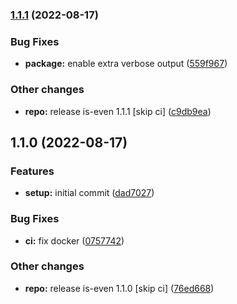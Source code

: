 

### [1.1.1](https://github.com/tuan231195/monorepo-template/compare/is-odd@1.1.0...is-odd@1.1.1) (2022-08-17)


### Bug Fixes

* **package:** enable extra verbose output ([559f967](https://github.com/tuan231195/monorepo-template/commit/559f967e831d8f3f32ba2baccc10de1c7e3a3475))


### Other changes

* **repo:** release is-even 1.1.1 [skip ci] ([c9db9ea](https://github.com/tuan231195/monorepo-template/commit/c9db9ea5339b293d43d21bb0016cde6bdddbe4d2))

## 1.1.0 (2022-08-17)


### Features

* **setup:** initial commit ([dad7027](https://github.com/tuan231195/monorepo-template/commit/dad7027a468a038a5267e16f007b69c6778b93d8))


### Bug Fixes

* **ci:** fix docker ([0757742](https://github.com/tuan231195/monorepo-template/commit/075774237cc2b8304cabe4fe57b5bdcea81f293a))


### Other changes

* **repo:** release is-even 1.1.0 [skip ci] ([76ed668](https://github.com/tuan231195/monorepo-template/commit/76ed66816f7824122802bac7da33ce2e821aa409))